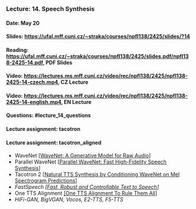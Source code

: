 ### Lecture: 14. Speech Synthesis
#### Date: May 20
#### Slides: https://ufal.mff.cuni.cz/~straka/courses/npfl138/2425/slides/?14
#### Reading: https://ufal.mff.cuni.cz/~straka/courses/npfl138/2425/slides.pdf/npfl138-2425-14.pdf, PDF Slides
#### Video: https://lectures.ms.mff.cuni.cz/video/rec/npfl138/2425/npfl138-2425-14-czech.mp4, CZ Lecture
#### Video: https://lectures.ms.mff.cuni.cz/video/rec/npfl138/2425/npfl138-2425-14-english.mp4, EN Lecture
#### Questions: #lecture_14_questions
#### Lecture assignment: tacotron
#### Lecture assignment: tacotron_aligned

- WaveNet [[WaveNet: A Generative Model for Raw Audio](https://arxiv.org/abs/1609.03499)]
- Parallel WaveNet [[Parallel WaveNet: Fast High-Fidelity Speech Synthesis](https://arxiv.org/abs/1711.10433)]
- Tacotron 2 [[Natural TTS Synthesis by Conditioning WaveNet on Mel Spectrogram Predictions](https://arxiv.org/abs/1712.05884)]
- _FastSpeech [[Fast, Robust and Controllable Text to Speech](https://arxiv.org/abs/1905.09263)]_
- One TTS Alignment [[One TTS Alignment To Rule Them All]](https://arxiv.org/abs/2108.10447)
- _HiFi-GAN, BigVGAN, Vocos, E2-TTS, F5-TTS_
